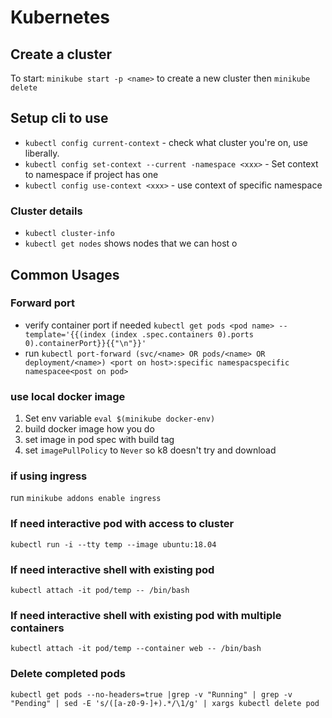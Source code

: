 Kubernetes
==========


## Create a cluster
To start: `minikube start -p <name>` to create a new cluster then `minikube delete`

## Setup cli to use
- `kubectl config current-context` - check what cluster you're on, use liberally.
- `kubectl config set-context --current -namespace <xxx>` - Set context to namespace if project has one
- `kubectl config use-context <xxx>` - use context of specific namespace

### Cluster details
- `kubectl cluster-info`
- `kubectl get nodes` shows nodes that we can host o

## Common Usages
### Forward port
 - verify container port if needed `kubectl get pods <pod name> --template='{{(index (index .spec.containers 0).ports 0).containerPort}}{{"\n"}}'`
 - run `kubectl port-forward (svc/<name> OR pods/<name> OR deployment/<name>) <port on host>:specific namespacspecific namespacee<post on pod>`
### use local docker image
1. Set env variable `eval $(minikube docker-env)`
2. build docker image how you do
3. set image in pod spec with build tag
4. set `imagePullPolicy` to `Never` so k8 doesn't try and download
### if using ingress
run `minikube addons enable ingress`
### If need interactive pod with access to cluster
`kubectl run -i --tty temp --image ubuntu:18.04`
### If need interactive shell with existing pod
`kubectl attach -it pod/temp -- /bin/bash`
### If need interactive shell with existing pod with multiple containers
`kubectl attach -it pod/temp --container web -- /bin/bash`
### Delete completed pods
`kubectl get pods --no-headers=true |grep -v "Running" | grep -v "Pending" | sed -E 's/([a-z0-9-]+).*/\1/g' | xargs kubectl delete pod`
